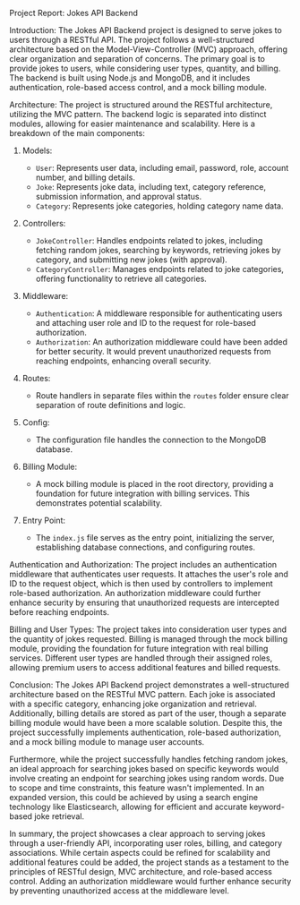 Project Report: Jokes API Backend

Introduction:
The Jokes API Backend project is designed to serve jokes to users through a RESTful API. The project follows a well-structured architecture based on the Model-View-Controller (MVC) approach, offering clear organization and separation of concerns. The primary goal is to provide jokes to users, while considering user types, quantity, and billing. The backend is built using Node.js and MongoDB, and it includes authentication, role-based access control, and a mock billing module.

Architecture:
The project is structured around the RESTful architecture, utilizing the MVC pattern. The backend logic is separated into distinct modules, allowing for easier maintenance and scalability. Here is a breakdown of the main components:

1. Models:
   - `User`: Represents user data, including email, password, role, account number, and billing details.
   - `Joke`: Represents joke data, including text, category reference, submission information, and approval status.
   - `Category`: Represents joke categories, holding category name data.

2. Controllers:
   - `JokeController`: Handles endpoints related to jokes, including fetching random jokes, searching by keywords, retrieving jokes by category, and submitting new jokes (with approval).
   - `CategoryController`: Manages endpoints related to joke categories, offering functionality to retrieve all categories.

3. Middleware:
   - `Authentication`: A middleware responsible for authenticating users and attaching user role and ID to the request for role-based authorization.
   - `Authorization`: An authorization middleware could have been added for better security. It would prevent unauthorized requests from reaching endpoints, enhancing overall security.

4. Routes:
   - Route handlers in separate files within the `routes` folder ensure clear separation of route definitions and logic.

5. Config:
   - The configuration file handles the connection to the MongoDB database.

6. Billing Module:
   - A mock billing module is placed in the root directory, providing a foundation for future integration with billing services. This demonstrates potential scalability.

7. Entry Point:
   - The `index.js` file serves as the entry point, initializing the server, establishing database connections, and configuring routes.

Authentication and Authorization:
The project includes an authentication middleware that authenticates user requests. It attaches the user's role and ID to the request object, which is then used by controllers to implement role-based authorization. An authorization middleware could further enhance security by ensuring that unauthorized requests are intercepted before reaching endpoints.

Billing and User Types:
The project takes into consideration user types and the quantity of jokes requested. Billing is managed through the mock billing module, providing the foundation for future integration with real billing services. Different user types are handled through their assigned roles, allowing premium users to access additional features and billed requests.

Conclusion:
The Jokes API Backend project demonstrates a well-structured architecture based on the RESTful MVC pattern. Each joke is associated with a specific category, enhancing joke organization and retrieval. Additionally, billing details are stored as part of the user, though a separate billing module would have been a more scalable solution. Despite this, the project successfully implements authentication, role-based authorization, and a mock billing module to manage user accounts.

Furthermore, while the project successfully handles fetching random jokes, an ideal approach for searching jokes based on specific keywords would involve creating an endpoint for searching jokes using random words. Due to scope and time constraints, this feature wasn't implemented. In an expanded version, this could be achieved by using a search engine technology like Elasticsearch, allowing for efficient and accurate keyword-based joke retrieval.

In summary, the project showcases a clear approach to serving jokes through a user-friendly API, incorporating user roles, billing, and category associations. While certain aspects could be refined for scalability and additional features could be added, the project stands as a testament to the principles of RESTful design, MVC architecture, and role-based access control. Adding an authorization middleware would further enhance security by preventing unauthorized access at the middleware level.
